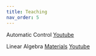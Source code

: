 ```yaml
---
title: Teaching
nav_order: 5
---
```


Automatic Control [Youtube](https://www.youtube.com/watch?v=i3ZCxqjihjo&list=PLqCrLscdNVX_p9mPsyAzMSOlhLOKKgnSO)

Linear Algebra [Materials](https://github.com/Artemis-inha/Linear-algebra) [Youtube](https://www.youtube.com/watch?v=SiNYLNaG4xo&list=PLqCrLscdNVX8Cdn_kzLlMtifvXrN_9iJy)

